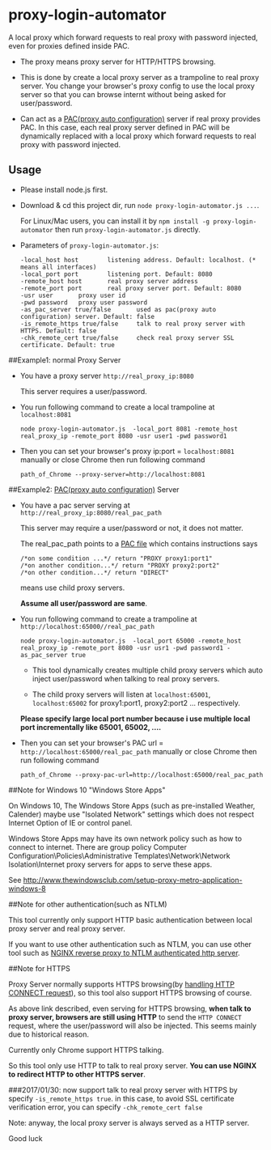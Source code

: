 # proxy-login-automator
A local proxy which forward requests to real proxy with password injected, even for proxies defined inside PAC.

- The proxy means proxy server for HTTP/HTTPS browsing.

- This is done by create a local proxy server as a trampoline to real proxy server.
You change your browser's proxy config to use the local proxy server so that you can browse internt 
without being asked for user/password.

- Can act as a [PAC(proxy auto configuration)](https://en.wikipedia.org/wiki/Proxy_auto-config) server if real proxy provides PAC. 
In this case, each real proxy server defined in PAC will be dynamically replaced with a local proxy
which forward requests to real proxy with password injected.

## Usage

- Please install node.js first.
 
- Download & cd this project dir, run `node proxy-login-automator.js ...`. 

  For Linux/Mac users, you can install it by `npm install -g proxy-login-automator` 
  then run `proxy-login-automator.js` directly. 

- Parameters of `proxy-login-automator.js`:

    ```
    -local_host host        listening address. Default: localhost. (* means all interfaces)
    -local_port port        listening port. Default: 8080
    -remote_host host       real proxy server address
    -remote_port port       real proxy server port. Default: 8080
    -usr user       proxy user id
    -pwd password   proxy user password
    -as_pac_server true/false       used as pac(proxy auto configuration) server. Default: false
    -is_remote_https true/false     talk to real proxy server with HTTPS. Default: false
    -chk_remote_cert true/false     check real proxy server SSL certificate. Default: true
    ```

##Example1: normal Proxy Server

- You have a proxy server `http://real_proxy_ip:8080`

    This server requires a user/password.

- You run following command to create a local trampoline at `localhost:8081`

    ```
    node proxy-login-automator.js  -local_port 8081 -remote_host real_proxy_ip -remote_port 8080 -usr user1 -pwd password1
    ```

- Then you can set your browser's proxy ip:port = `localhost:8081` manually or close Chrome then run following command

    ```
    path_of_Chrome --proxy-server=http://localhost:8081
    ```

##Example2: [PAC(proxy auto configuration)](https://en.wikipedia.org/wiki/Proxy_auto-config) Server

- You have a pac server serving at `http://real_proxy_ip:8080/real_pac_path`

    This server may require a user/password or not, it does not matter.

    The real_pac_path points to a [PAC file](https://en.wikipedia.org/wiki/Proxy_auto-config)
    which contains instructions says
    ```
    /*on some condition ...*/ return "PROXY proxy1:port1"
    /*on another condition...*/ return "PROXY proxy2:port2" 
    /*on other condition...*/ return "DIRECT" 
    ```
    means use child proxy servers.
     
    **Assume all user/password are same**.
  
- You run following command to create a trampoline at `http://localhost:65000//real_pac_path`

    ```
	node proxy-login-automator.js  -local_port 65000 -remote_host real_proxy_ip -remote_port 8080 -usr usr1 -pwd password1 -as_pac_server true
	```

    - This tool dynamically creates multiple child proxy servers which auto inject user/password when talking to real proxy servers.
    
    - The child proxy servers will listen at `localhost:65001`, `localhost:65002` for proxy1:port1, proxy2:port2 ... respectively.
  
    **Please specify large local port number because i use multiple local port incrementally like 65001, 65002, ....**

- Then you can set your browser's PAC url = `http://localhost:65000/real_pac_path` manually or close Chrome then run following command

    ```
	path_of_Chrome --proxy-pac-url=http://localhost:65000/real_pac_path
	```

##Note for Windows 10 "Windows Store Apps"

On Windows 10, The Windows Store Apps (such as pre-installed Weather, Calender) maybe use "Isolated Network" settings which does not respect Internet Option of IE or control panel.

Windows Store Apps may have its own network policy such as how to connect to internet.
There are group policy Computer Configuration\Policies\Administrative Templates\Network\Network Isolation\Internet proxy servers for apps to serve these apps.

See http://www.thewindowsclub.com/setup-proxy-metro-application-windows-8

##Note for other authentication(such as NTLM)

This tool currently only support HTTP basic authentication between local proxy server and real proxy server. 

If you want to use other authentication such as NTLM,
you can use other tool such as [NGINX reverse proxy to NTLM authenticated http server](http://nginx.org/en/docs/http/ngx_http_upstream_module.html#ntlm).

##Note for HTTPS 

Proxy Server normally supports HTTPS browsing(by [handling HTTP CONNECT request](https://en.wikipedia.org/wiki/HTTP_tunnel)),
so this tool also support HTTPS browsing of course.

As above link described, even serving for HTTPS browsing, **when talk to proxy server, 
browsers are still using HTTP** to send the `HTTP CONNECT` request, 
where the user/password will also be injected.
This seems mainly due to historical reason. 

Currently only Chrome support HTTPS talking. 

So this tool only use HTTP to talk to real proxy server. **You can use NGINX to redirect HTTP to other HTTPS server**.

###2017/01/30: now support talk to real proxy server with HTTPS by specify `-is_remote_https true`. in this case, to avoid SSL certificate verification error, you can specify `-chk_remote_cert false` 

Note: anyway, the local proxy server is always served as a HTTP server. 

Good luck
